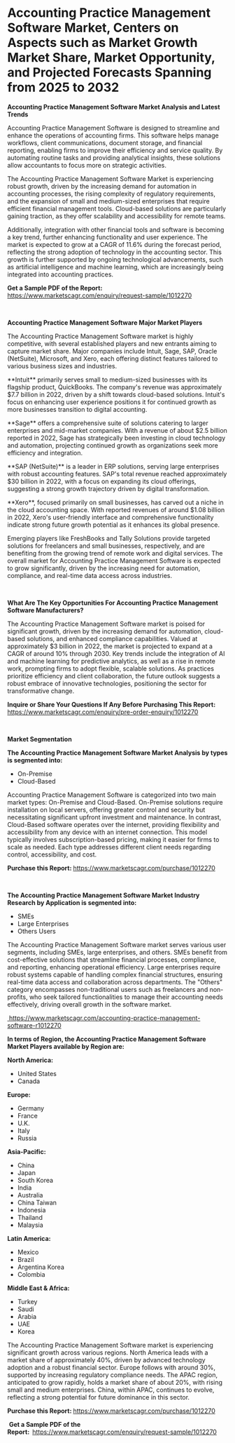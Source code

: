 <p><h1>Accounting Practice Management Software Market, Centers on Aspects such as Market Growth Market Share, Market Opportunity, and Projected Forecasts Spanning from 2025 to 2032</h1></p><p><strong>Accounting Practice Management Software Market Analysis and Latest Trends</strong></p>
<p><p>Accounting Practice Management Software is designed to streamline and enhance the operations of accounting firms. This software helps manage workflows, client communications, document storage, and financial reporting, enabling firms to improve their efficiency and service quality. By automating routine tasks and providing analytical insights, these solutions allow accountants to focus more on strategic activities.</p><p>The Accounting Practice Management Software Market is experiencing robust growth, driven by the increasing demand for automation in accounting processes, the rising complexity of regulatory requirements, and the expansion of small and medium-sized enterprises that require efficient financial management tools. Cloud-based solutions are particularly gaining traction, as they offer scalability and accessibility for remote teams. </p><p>Additionally, integration with other financial tools and software is becoming a key trend, further enhancing functionality and user experience. The market is expected to grow at a CAGR of 11.6% during the forecast period, reflecting the strong adoption of technology in the accounting sector. This growth is further supported by ongoing technological advancements, such as artificial intelligence and machine learning, which are increasingly being integrated into accounting practices.</p></p>
<p><strong>Get a Sample PDF of the Report:&nbsp;</strong> <a href="https://www.marketscagr.com/enquiry/request-sample/1012270?utm_campaign=2110&utm_medium=2&utm_source=Github&utm_content=ia&utm_term=16042025&utm_id=accounting-practice-management-software">https://www.marketscagr.com/enquiry/request-sample/1012270</a></p>
<p>&nbsp;</p>
<p><strong>Accounting Practice Management Software Major Market Players</strong></p>
<p><p>The Accounting Practice Management Software market is highly competitive, with several established players and new entrants aiming to capture market share. Major companies include Intuit, Sage, SAP, Oracle (NetSuite), Microsoft, and Xero, each offering distinct features tailored to various business sizes and industries.</p><p>**Intuit** primarily serves small to medium-sized businesses with its flagship product, QuickBooks. The company's revenue was approximately $7.7 billion in 2022, driven by a shift towards cloud-based solutions. Intuit's focus on enhancing user experience positions it for continued growth as more businesses transition to digital accounting.</p><p>**Sage** offers a comprehensive suite of solutions catering to larger enterprises and mid-market companies. With a revenue of about $2.5 billion reported in 2022, Sage has strategically been investing in cloud technology and automation, projecting continued growth as organizations seek more efficiency and integration.</p><p>**SAP (NetSuite)** is a leader in ERP solutions, serving large enterprises with robust accounting features. SAP's total revenue reached approximately $30 billion in 2022, with a focus on expanding its cloud offerings, suggesting a strong growth trajectory driven by digital transformation.</p><p>**Xero**, focused primarily on small businesses, has carved out a niche in the cloud accounting space. With reported revenues of around $1.08 billion in 2022, Xero's user-friendly interface and comprehensive functionality indicate strong future growth potential as it enhances its global presence.</p><p>Emerging players like FreshBooks and Tally Solutions provide targeted solutions for freelancers and small businesses, respectively, and are benefiting from the growing trend of remote work and digital services. The overall market for Accounting Practice Management Software is expected to grow significantly, driven by the increasing need for automation, compliance, and real-time data access across industries.</p></p>
<p>&nbsp;</p>
<p><strong>What Are The Key Opportunities For Accounting Practice Management Software Manufacturers?</strong></p>
<p><p>The Accounting Practice Management Software market is poised for significant growth, driven by the increasing demand for automation, cloud-based solutions, and enhanced compliance capabilities. Valued at approximately $3 billion in 2022, the market is projected to expand at a CAGR of around 10% through 2030. Key trends include the integration of AI and machine learning for predictive analytics, as well as a rise in remote work, prompting firms to adopt flexible, scalable solutions. As practices prioritize efficiency and client collaboration, the future outlook suggests a robust embrace of innovative technologies, positioning the sector for transformative change.</p></p>
<p><strong>Inquire or Share Your Questions If Any Before Purchasing This Report:</strong> <a href="https://www.marketscagr.com/enquiry/pre-order-enquiry/1012270?utm_campaign=2110&utm_medium=2&utm_source=Github&utm_content=ia&utm_term=16042025&utm_id=accounting-practice-management-software">https://www.marketscagr.com/enquiry/pre-order-enquiry/1012270</a></p>
<p>&nbsp;</p>
<p><strong>Market Segmentation</strong></p>
<p><strong>The Accounting Practice Management Software Market Analysis by types is segmented into:</strong></p>
<p><ul><li>On-Premise</li><li>Cloud-Based</li></ul></p>
<p><p>Accounting Practice Management Software is categorized into two main market types: On-Premise and Cloud-Based. On-Premise solutions require installation on local servers, offering greater control and security but necessitating significant upfront investment and maintenance. In contrast, Cloud-Based software operates over the internet, providing flexibility and accessibility from any device with an internet connection. This model typically involves subscription-based pricing, making it easier for firms to scale as needed. Each type addresses different client needs regarding control, accessibility, and cost.</p></p>
<p><strong>Purchase this Report:&nbsp;</strong><a href="https://www.marketscagr.com/purchase/1012270?utm_campaign=2110&utm_medium=2&utm_source=Github&utm_content=ia&utm_term=16042025&utm_id=accounting-practice-management-software">https://www.marketscagr.com/purchase/1012270</a></p>
<p>&nbsp;</p>
<p><strong>The Accounting Practice Management Software Market Industry Research by Application is segmented into:</strong></p>
<p><ul><li>SMEs</li><li>Large Enterprises</li><li>Others Users</li></ul></p>
<p><p>The Accounting Practice Management Software market serves various user segments, including SMEs, large enterprises, and others. SMEs benefit from cost-effective solutions that streamline financial processes, compliance, and reporting, enhancing operational efficiency. Large enterprises require robust systems capable of handling complex financial structures, ensuring real-time data access and collaboration across departments. The "Others" category encompasses non-traditional users such as freelancers and non-profits, who seek tailored functionalities to manage their accounting needs effectively, driving overall growth in the software market.</p></p>
<p><a href="https://www.marketscagr.com/accounting-practice-management-software-r1012270?utm_campaign=2110&utm_medium=2&utm_source=Github&utm_content=ia&utm_term=16042025&utm_id=accounting-practice-management-software">&nbsp;https://www.marketscagr.com/accounting-practice-management-software-r1012270</a></p>
<p><strong>In terms of Region, the Accounting Practice Management Software Market Players available by Region are:</strong></p>
<p>
    <p> <strong> North America: </strong>
        <ul>
            <li>United States</li>
            <li>Canada</li>
        </ul>
        </p> 
    <p> <strong> Europe: </strong>
        <ul>
            <li>Germany</li>
            <li>France</li>
            <li>U.K.</li>
            <li>Italy</li>
            <li>Russia</li>
        </ul>
        </p> 
    <p> <strong> Asia-Pacific: </strong>
        <ul>
            <li>China</li>
            <li>Japan</li>
            <li>South Korea</li>
            <li>India</li>
            <li>Australia</li>
            <li>China Taiwan</li>
            <li>Indonesia</li>
            <li>Thailand</li>
            <li>Malaysia</li>
        </ul>
        </p> 
    <p> <strong> Latin America: </strong>
        <ul>
            <li>Mexico</li>
            <li>Brazil</li>
            <li>Argentina Korea</li>
            <li>Colombia</li>
        </ul>
        </p> 
    <p> <strong> Middle East & Africa: </strong>
        <ul>
            <li>Turkey</li>
            <li>Saudi</li>
            <li>Arabia</li>
            <li>UAE</li>
            <li>Korea</li>
        </ul>
    </p>
    </p>
<p><p>The Accounting Practice Management Software market is experiencing significant growth across various regions. North America leads with a market share of approximately 40%, driven by advanced technology adoption and a robust financial sector. Europe follows with around 30%, supported by increasing regulatory compliance needs. The APAC region, anticipated to grow rapidly, holds a market share of about 20%, with rising small and medium enterprises. China, within APAC, continues to evolve, reflecting a strong potential for future dominance in this sector.</p></p>
<p><strong>Purchase this Report: </strong><a href="https://www.marketscagr.com/purchase/1012270?utm_campaign=2110&utm_medium=2&utm_source=Github&utm_content=ia&utm_term=16042025&utm_id=accounting-practice-management-software">https://www.marketscagr.com/purchase/1012270</a></p>
<p>&nbsp;<strong>Get a Sample PDF of the Report:&nbsp;&nbsp;</strong><a href="https://www.marketscagr.com/enquiry/request-sample/1012270?utm_campaign=2110&utm_medium=2&utm_source=Github&utm_content=ia&utm_term=16042025&utm_id=accounting-practice-management-software">https://www.marketscagr.com/enquiry/request-sample/1012270</a></p>
<p><strong></strong></p>
<p><p></p><p></p><p></p></p>